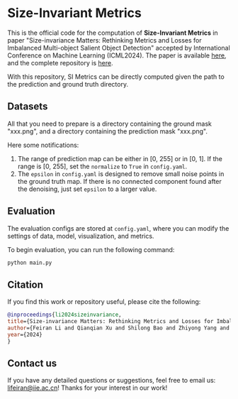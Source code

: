 # Size-Invariant Metrics

This is the official code for the computation of **Size-Invariant Metrics** in paper "Size-invariance Matters: Rethinking Metrics and Losses for Imbalanced Multi-object Salient Object Detection" accepted by International Conference on Machine Learning (ICML2024). The paper is available [here](https://arxiv.org/abs/2405.09782), and the complete repository is [here](https://github.com/Ferry-Li/SI-SOD).

With this repository, SI Metrics can be directly computed given the path to the prediction and  ground truth directory.

## Datasets

All that you need to prepare is a directory containing the ground mask "xxx.png", and a directory containing the prediction mask "xxx.png".

Here some notifications:

1. The range of prediction map can be either in [0, 255] or in [0, 1]. If the range is [0, 255], set the `normalize` to `True` in `config.yaml`.
2. The `epsilon` in `config.yaml` is designed to remove small noise points in the ground truth map. If there is no connected component found after the denoising, just set `epsilon` to a larger value.

## Evaluation

The evaluation configs are stored at `config.yaml`, where you can modify the settings of data, model, visualization, and metrics.

To begin evaluation, you can run the following command:

```python
python main.py
```

## Citation

If you find this work or repository useful, please cite the following:

```bib
@inproceedings{li2024sizeinvariance,
title={Size-invariance Matters: Rethinking Metrics and Losses for Imbalanced Multi-object Salient Object Detection}, 
author={Feiran Li and Qianqian Xu and Shilong Bao and Zhiyong Yang and Runmin Cong and Xiaochun Cao and Qingming Huang},booktitle={The Forty-first International Conference on Machine Learning},
year={2024}
}
```

## Contact us

If you have any detailed questions or suggestions, feel free to email us: lifeiran@iie.ac.cn! Thanks for your interest in our work!